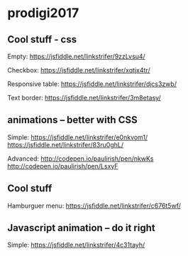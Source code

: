 # prodigi2017

## Cool stuff - css

Empty: https://jsfiddle.net/linkstrifer/9zzLvsu4/

Checkbox: https://jsfiddle.net/linkstrifer/xqtjx4tr/

Responsive table: https://jsfiddle.net/linkstrifer/djcs3zwb/

Text border: https://jsfiddle.net/linkstrifer/3m8etasy/

## animations – better with CSS

Simple: 
https://jsfiddle.net/linkstrifer/e0nkvom1/ 
https://jsfiddle.net/linkstrifer/83ru0ghL/

Advanced:
http://codepen.io/paulirish/pen/nkwKs
http://codepen.io/paulirish/pen/LsxyF

## Cool stuff 

Hamburguer menu:
https://jsfiddle.net/linkstrifer/c676t5wf/

## Javascript animation – do it right

Simple:
https://jsfiddle.net/linkstrifer/4c31tayh/

